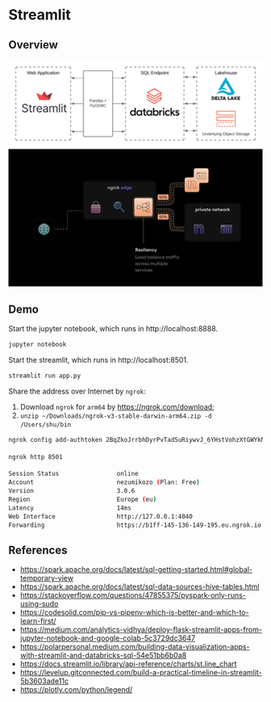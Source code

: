 # Streamlit

## Overview

<p float="left">
    <img src="pix/streamlit_with_data_warehouse.png" width="600" />
    <img src="pix/ngrok.png" width="600" />
</p>

## Demo

Start the jupyter notebook, which runs in http://localhost:8888.
```bash
jupyter notebook
```

Start the streamlit, which runs in http://localhost:8501.
```bash
streamlit run app.py
```

Share the address over Internet by `ngrok`:
1. Download `ngrok` for `arm64` by https://ngrok.com/download;
2. `unzip ~/Downloads/ngrok-v3-stable-darwin-arm64.zip -d /Users/shu/bin`
```bash
ngrok config add-authtoken 2BqZkoJrrbhDyrPvTad5uRiywvJ_6YHstVohzXtGWYkNL6uw2

ngrok http 8501

Session Status                online
Account                       nezumikozo (Plan: Free)
Version                       3.0.6
Region                        Europe (eu)
Latency                       14ms
Web Interface                 http://127.0.0.1:4040
Forwarding                    https://b1ff-145-136-149-195.eu.ngrok.io -> http://localhost:8501
```

## References

* https://spark.apache.org/docs/latest/sql-getting-started.html#global-temporary-view
* https://spark.apache.org/docs/latest/sql-data-sources-hive-tables.html
* https://stackoverflow.com/questions/47855375/pyspark-only-runs-using-sudo
* https://codesolid.com/pip-vs-pipenv-which-is-better-and-which-to-learn-first/
* https://medium.com/analytics-vidhya/deploy-flask-streamlit-apps-from-jupyter-notebook-and-google-colab-5c3729dc3647
* https://polarpersonal.medium.com/building-data-visualization-apps-with-streamlit-and-databricks-sql-54e51bb6b0a8
* https://docs.streamlit.io/library/api-reference/charts/st.line_chart
* https://levelup.gitconnected.com/build-a-practical-timeline-in-streamlit-5b3603ade11c
* https://plotly.com/python/legend/
